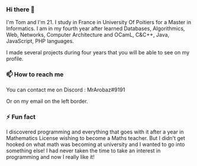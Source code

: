 ### Hi there 👋

I'm Tom and I'm 21.
I study in France in University Of Poitiers for a Master in Informatics.
I am in my fourth year after learned Databases, Algorithmics, Web, Networks, Computer Architecture and OCamL, C&C++, Java, JavaScript, PHP languages.

I made several projects during four years that you will be able to see on my profile.

### 📫 How to reach me

You can contact me on Discord : MrArobaz#9191

Or on my email on the left border.

### ⚡ Fun fact

I discovered programming and everything that goes with it after a year in Mathematics License wishing to become a Maths teacher.
But I didn't get hooked on what math was becoming at university and I wanted to go into something else!
I had never taken the time to take an interest in programming and now I really like it!
